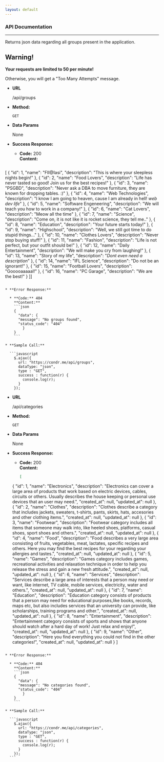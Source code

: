 ```yaml
---
layout: default
---
```

### API Documentation
----

Returns json data regarding all groups present in the application.
## Warning!
__Your requests are limited to 50 per minute!__

Otherwise, you will get a "Too Many Attempts" message.

* **URL**

  /api/groups

* **Method:**

  `GET`

* **Data Params**

  None

* **Success Response:**

  * **Code:** 200 <br />
    **Content:**
    ```json
[
{
"id": 1,
"name": "FII@Iasi",
"description": "This is where your sleepless nights begin!"
},
{
"id": 2,
"name": "Food Lovers",
"description": "Life has never tasted so good! Join us for the best recipes!"
},
{
"id": 3,
"name": "PSGBD",
"description": "Never ask a DBA to move furniture, they are known for dropping tables. :)"
},
{
"id": 4,
"name": "Web Technologies",
"description": "I know I am going to heaven, cause I am already in hell! *web dev life*"
},
{
"id": 5,
"name": "Software Engeneering",
"description": "We will teach you how to work in a company!"
},
{
"id": 6,
"name": "Cat Lovers",
"description": "Meow all the time"
},
{
"id": 7,
"name": "Science",
"description": "Come on, it is not like it is rocket science, they tell me.."
},
{
"id": 8,
"name": "Education",
"description": "Your future starts today!"
},
{
"id": 9,
"name": "Highschool",
"description": "Well, we still got time to do stupid things..."
},
{
"id": 10,
"name": "Clothes Lovers",
"description": "Never stop buying stuff!"
},
{
"id": 11,
"name": "Fashion",
"description": "Life is not perfect, but your outfit should be!"
},
{
"id": 12,
"name": "Daily Entertainment",
"description": "We will make you cry from laughing!"
},
{
"id": 13,
"name": "Story of my life",
"description": "*Dont even need a description*"
},
{
"id": 14,
"name": "IFL Science",
"description": "Do not be an ignorant!"
},
{
"id": 15,
"name": "Football Lovers",
"description": "Gooooaaaaal!"
},
{
"id": 16,
"name": "PC Garage",
"description": "We are the best!"
}
]]
```

* **Error Response:**

  * **Code:** 404  
    **Content:**
    ```json
    {
      "data": {
      "message": "No groups found",
      "status_code": "404"
        }
    }
    ```

* **Sample Call:**

  ```javascript
    $.ajax({
      url: "https://condr.me/api/groups",
      dataType: "json",
      type : "GET",
      success : function(r) {
        console.log(r);
      }
    });
  ```

  * **URL**

    /api/categories

  * **Method:**

    `GET`

  * **Data Params**

    None

  * **Success Response:**

    * **Code:** 200 <br />
      **Content:**
      ```json
      [
    {
    "id": 1,
    "name": "Electronics",
    "description": "Electronics can cover a large area of products that work based on electric devices, cables, circuits or others. Usually describes the house keeping or personal use devices that an user may need.",
    "created_at": null,
    "updated_at": null
    },
    {
    "id": 2,
    "name": "Clothes",
    "description": "Clothes describe a category that includes jackets, sweaters, t-shirts, pants, skirts, hats, accesories and other clothing items.",
    "created_at": null,
    "updated_at": null
    },
    {
    "id": 3,
    "name": "Footwear",
    "description": "Footwear category includes all items that someone may walk into, like heeled shoes, platforms, casual shoes, sport shoes and others.",
    "created_at": null,
    "updated_at": null
    },
    {
    "id": 4,
    "name": "Food",
    "description": "Food describes a very large area consisting of fruits, vegetables, meat, lactates, specific recipes and others. Here you may find the best recipes for your regarding your allergies and tastes.",
    "created_at": null,
    "updated_at": null
    },
    {
    "id": 5,
    "name": "Games",
    "description": "Games category includes games, recreational activities and relaxation technique in order to help you release the stress and gain a new fresh attitude.",
    "created_at": null,
    "updated_at": null
    },
    {
    "id": 6,
    "name": "Services",
    "description": "Services describe a large area of interests that a person may need or want, like internet, TV cable, mobile services, electricity, water and others.",
    "created_at": null,
    "updated_at": null
    },
    {
    "id": 7,
    "name": "Education",
    "description": "Education category consists of products that a person may need for educational purposes,like books, records, maps etc, but also includes services that an university can provide, like scholarships, training programs and other.",
    "created_at": null,
    "updated_at": null
    },
    {
    "id": 8,
    "name": "Entertainment",
    "description": "Entertainment category consists of sports and shows  that anyone should watch after a hard day of work! Just relax and enjoy!",
    "created_at": null,
    "updated_at": null
    },
    {
    "id": 9,
    "name": "Other",
    "description": "Here you find everything you could not find in the other categories!",
    "created_at": null,
    "updated_at": null
    }
    ]
  ```

  * **Error Response:**

    * **Code:** 404  
      **Content:**
      ```json
      {
        "data": {
        "message": "No categories found",
        "status_code": "404"
          }
      }
      ```

  * **Sample Call:**

    ```javascript
      $.ajax({
        url: "https://condr.me/api/categories",
        dataType: "json",
        type : "GET",
        success : function(r) {
          console.log(r);
        }
      });
    ```
